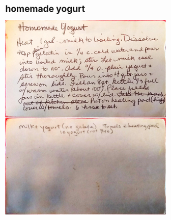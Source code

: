 homemade yogurt
======================================
![Original Recipe 1](./imgs/homemade_yogurt-1.jpg "Original Recipe  1")
![Original Recipe 2](./imgs/homemade_yogurt-2.jpg "Original Recipe  2")
